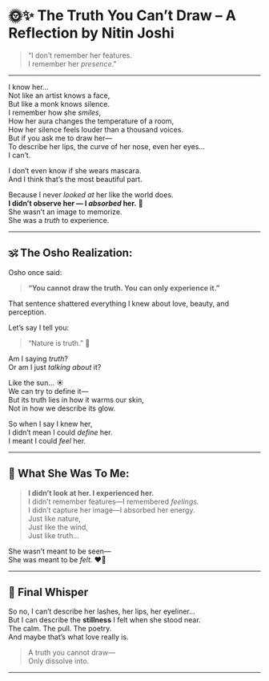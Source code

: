 # 🌞✨ The Truth You Can’t Draw – A Reflection by Nitin Joshi

> “I don’t remember her features.  
> I remember her *presence*.”

---

I know her...  
Not like an artist knows a face,  
But like a monk knows silence.  
I remember how she *smiles*,  
How her aura changes the temperature of a room,  
How her silence feels louder than a thousand voices.  
But if you ask me to draw her—  
To describe her lips, the curve of her nose, even her eyes...  
I can’t.

I don’t even know if she wears mascara.  
And I think that’s the most beautiful part.

Because I never *looked at* her like the world does.  
**I didn’t observe her — I *absorbed* her.** 💫  
She wasn’t an image to memorize.  
She was a *truth* to experience.

---

## 🕉️ The Osho Realization:

Osho once said:  
> **“You cannot draw the truth. You can only experience it.”**

That sentence shattered everything I knew about love, beauty, and perception.

Let’s say I tell you:  
> “Nature is truth.” 🌿

Am I saying *truth*?  
Or am I just *talking about* it?

Like the sun... ☀️  
We can try to define it—  
But its truth lies in how it warms our skin,  
Not in how we describe its glow.

So when I say I knew her,  
I didn’t mean I could *define* her.  
I meant I could *feel* her.

---

## 🌌 What She Was To Me:

> **I didn’t look at her. I experienced her.**  
> I didn’t remember features—I remembered *feelings.*  
> I didn’t capture her image—I absorbed her energy.  
> Just like nature,  
Just like the wind,  
Just like truth...

She wasn’t meant to be seen—  
She was meant to be *felt.* ❤️‍🔥

---

## 🦋 Final Whisper

So no, I can’t describe her lashes, her lips, her eyeliner...  
But I can describe the **stillness** I felt when she stood near.  
The calm. The pull. The poetry.  
And maybe that’s what love really is.

> A truth you cannot draw—  
> Only dissolve into.

---